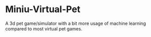 # Miniu-Virtual-Pet

A 3d pet game/simulator with a bit more usage of machine learning compared to most virtual pet games.
